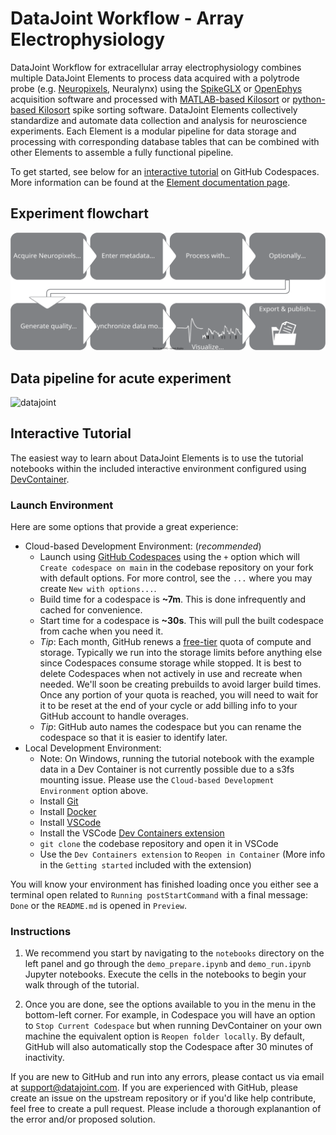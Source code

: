 # DataJoint Workflow - Array Electrophysiology

DataJoint Workflow for extracellular array electrophysiology combines multiple DataJoint Elements to process data acquired with a polytrode probe
(e.g. [Neuropixels](https://www.neuropixels.org), Neuralynx) using the
[SpikeGLX](https://github.com/billkarsh/SpikeGLX) or
[OpenEphys](https://open-ephys.org/gui) acquisition software and processed with
[MATLAB-based Kilosort](https://github.com/MouseLand/Kilosort) or [python-based
Kilosort](https://github.com/MouseLand/pykilosort) spike sorting software. DataJoint Elements collectively standardize and automate data collection and analysis for neuroscience experiments. Each Element is a modular pipeline for data storage and processing with corresponding database tables that can be combined with other Elements to assemble a fully functional pipeline.

To get started, see below for an [interactive tutorial](#interactive-tutorial) on GitHub Codespaces.  More information can be found at the
[Element documentation page](https://datajoint.com/docs/elements/element-array-ephys).

## Experiment flowchart

![flowchart](https://raw.githubusercontent.com/datajoint/element-array-ephys/main/images/diagram_flowchart.svg)

## Data pipeline for acute experiment

![datajoint](https://raw.githubusercontent.com/datajoint/workflow-array-ephys/main/images/attached_array_ephys_element.svg)

## Interactive Tutorial

The easiest way to learn about DataJoint Elements is to use the tutorial notebooks within the included interactive environment configured using [DevContainer](https://containers.dev/).

### Launch Environment

Here are some options that provide a great experience:

- Cloud-based Development Environment: (*recommended*)
  - Launch using [GitHub Codespaces](https://github.com/features/codespaces) using the `+` option which will `Create codespace on main` in the codebase repository on your fork with default options. For more control, see the `...` where you may create `New with options...`.
  - Build time for a codespace is **~7m**. This is done infrequently and cached for convenience.
  - Start time for a codespace is **~30s**. This will pull the built codespace from cache when you need it.
  - *Tip*: Each month, GitHub renews a [free-tier](https://docs.github.com/en/billing/managing-billing-for-github-codespaces/about-billing-for-github-codespaces#monthly-included-storage-and-core-hours-for-personal-accounts) quota of compute and storage. Typically we run into the storage limits before anything else since Codespaces consume storage while stopped. It is best to delete Codespaces when not actively in use and recreate when needed. We'll soon be creating prebuilds to avoid larger build times. Once any portion of your quota is reached, you will need to wait for it to be reset at the end of your cycle or add billing info to your GitHub account to handle overages.
  - *Tip*: GitHub auto names the codespace but you can rename the codespace so that it is easier to identify later.
- Local Development Environment:
  - Note: On Windows, running the tutorial notebook with the example data in a Dev Container is not currently possible due to a s3fs mounting issue.  Please use the `Cloud-based Development Environment` option above.
  - Install [Git](https://git-scm.com/book/en/v2/Getting-Started-Installing-Git)
  - Install [Docker](https://docs.docker.com/get-docker/)
  - Install [VSCode](https://code.visualstudio.com/)
  - Install the VSCode [Dev Containers extension](https://marketplace.visualstudio.com/items?itemName=ms-vscode-remote.remote-containers)
  - `git clone` the codebase repository and open it in VSCode
  - Use the `Dev Containers extension` to `Reopen in Container` (More info in the `Getting started` included with the extension)

You will know your environment has finished loading once you either see a terminal open related to `Running postStartCommand` with a final message: `Done` or the `README.md` is opened in `Preview`.

### Instructions

1. We recommend you start by navigating to the `notebooks` directory on the left panel and go through the `demo_prepare.ipynb` and `demo_run.ipynb` Jupyter notebooks. Execute the cells in the notebooks to begin your walk through of the tutorial.

1. Once you are done, see the options available to you in the menu in the bottom-left corner. For example, in Codespace you will have an option to `Stop Current Codespace` but when running DevContainer on your own machine the equivalent option is `Reopen folder locally`. By default, GitHub will also automatically stop the Codespace after 30 minutes of inactivity.

If you are new to GitHub and run into any errors, please contact us via email at support@datajoint.com. If you are experienced with GitHub, please create an issue on the upstream repository or if you'd like help contribute, feel free to create a pull request. Please include a thorough explanantion of the error and/or proposed solution.